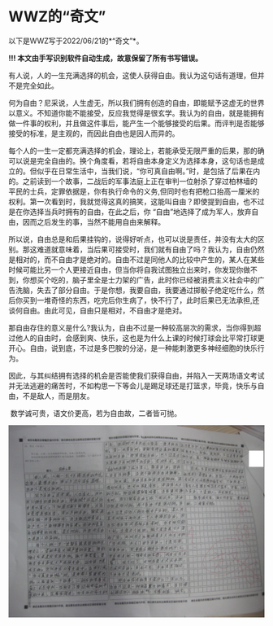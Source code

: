 # WWZ的“奇文”

以下是WWZ写于2022/06/21的*“奇文”*。

**!!! 本文由手写识别软件自动生成，故意保留了所有书写错误。**



​	有人说，人的一生充满选择的机会，这使人获得自由。我认为这句话有道理，但并不是完全如此。

​	何为自由？尼采说，人生虚无，所以我们拥有创造的自由，即能赋予这虚无的世界以意义。不知道你能不能接受，反应我觉得是很玄学。我认为的自由，就是能拥有做一件事的权利，并且做这件事后，能产生一个能够接受的后果。而评判是否能够接受的标准，是主观的，而因此自由也是因人而异的。

​	每个人的一生一定都充满选择的机会，理论上，若能承受无限严重的后果，那的确可以说是完全自由的。换个角度看，若将自由本身定义为选择本身，这句话也是成立的。但似乎在日常生活中，当我们说，“你可真自由啊。”时，是包括了后果在内的。之前读到一个故事，二战后的军事法庭上正在审判一位射杀了穿过柏林墙的 平民的士兵，定罪依据是，你有执行命令的义务,但同时也有把枪口抬高一厘米的权利。第一次看到时，我就觉得这真的搞笑，这能叫自由？即使提到自由，也不过是在你选择当兵时拥有的自由，在此之后，你 “自由”地选择了成为军人，放弃自由，因而之后发生的事，当然不能用自由来解释。

​	所以说，自由总是和后果挂钩的，说得好听点，也可以说是责任，并没有太大的区别。那这难道就意味着，当后果可接受时，我们就有自由了吗？我认为，自由仍然是相对的，而不自由才是绝对的。自由不过是同他人的比较中产生的，某人在某些时候可能比另一个人更接近自由，但当你将自我试图独立出来时，你发现你做不到，你想买个吃的，脑子里全是士力架的广告，此时你已经被消费主义社会中的广告洗脑，失去了部分自由。于是你想，我要自由，我要通过掷骰子绝定吃什么，然后你买到一堆奇怪的东西，吃完后你生病了，快不行了，此时后果已无法承担,还谈何自由。由此可见，自由只是相对，不自由才是绝对。

​	那自由存住的意义是什么?我认为，自由不过是一种较高层次的需求，当你得到超过他人的自由时，会感到爽、快乐，这也是为什么上课的时候打球会比平常打球更开心。自由，说到底，不过是多巴胺的分泌，是一种能刺激更多神经细胞的快乐行为。

​	因此，与其纠结拥有选择的机会是否能使我们获得自由，并陷入一天两场语文考试并无法逃避的痛苦时，不如构思一下等会儿是踢足球还是打篮求，毕竟，快乐与自由，不是敌人，而是朋友。

​	数学诚可贵，语文价更高，若为自由故，二者皆可抛。



![WWZwriting](.\Image\WWZwriting.JPG)